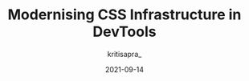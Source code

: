 ---
author: kritisapra_
date: 2021-09-14
publisher: chromedevtools
tags:
  - css
  - tooling
target_url: https://developer.chrome.com/blog/modernising-css-infra-in-devtools/
title: Modernising CSS Infrastructure in DevTools
---